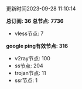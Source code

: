更新时间2023-09-28 11:10:14

**总订阅: 36**
**总节点: 7736**
- vless节点: 7

**google ping有效节点: 316**
- v2ray节点: 100
- ss节点: 204
- trojan节点: 11
- ssr节点: 1
